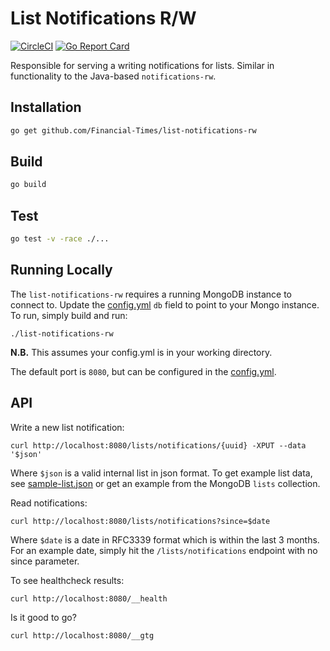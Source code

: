 # List Notifications R/W
[![CircleCI](https://circleci.com/gh/Financial-Times/list-notifications-rw.svg?style=svg)](https://circleci.com/gh/Financial-Times/list-notifications-rw) [![Go Report Card](https://goreportcard.com/badge/github.com/Financial-Times/list-notifications-rw)](https://goreportcard.com/report/github.com/Financial-Times/list-notifications-rw)

Responsible for serving a writing notifications for lists. Similar in functionality to the Java-based `notifications-rw`.

## Installation

```sh
go get github.com/Financial-Times/list-notifications-rw
```

## Build

```sh
go build
```

## Test

```sh
go test -v -race ./...
```

## Running Locally

The `list-notifications-rw` requires a running MongoDB instance to connect to. Update the [config.yml](/config.yml) `db` field to point to your Mongo instance. To run, simply build and run:

```
./list-notifications-rw
```

**N.B.** This assumes your config.yml is in your working directory.

The default port is `8080`, but can be configured in the [config.yml](/config.yml).

## API

Write a new list notification:

```
curl http://localhost:8080/lists/notifications/{uuid} -XPUT --data '$json'
```

Where `$json` is a valid internal list in json format. To get example list data, see [sample-list.json](/sample-list.json) or get an example from the MongoDB `lists` collection.

Read notifications:

```
curl http://localhost:8080/lists/notifications?since=$date
```

Where `$date` is a date in RFC3339 format which is within the last 3 months. For an example date, simply hit the `/lists/notifications` endpoint with no since parameter.

To see healthcheck results:

```
curl http://localhost:8080/__health
```

Is it good to go?

```
curl http://localhost:8080/__gtg
```
